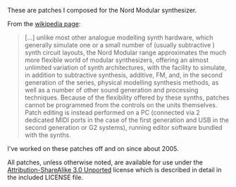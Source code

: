 
These are patches I composed for the Nord Modular synthesizer.

From the [wikipedia page](http://en.wikipedia.org/wiki/Nord_Modular):

> [...] unlike most other analogue modelling synth hardware, which generally simulate one or a small number of (usually subtractive ) synth circuit layouts, the Nord Modular range approximates the much more flexible world of modular synthesizers, offering an almost unlimited variation of synth architectures, with the facility to simulate, in addition to subtractive synthesis, additive, FM, and, in the second generation of the series, physical modelling synthesis methods, as well as a number of other sound generation and processing techniques.
> Because of the flexibility offered by these synths, patches cannot be programmed from the controls on the units themselves. Patch editing is instead performed on a PC (connected via 2 dedicated MIDI ports in the case of the first generation and USB in the second generation or G2 systems), running editor software bundled with the synths.

I've worked on these patches off and on since about 2005.

All patches, unless otherwise noted, are available for use under the [Attribution-ShareAlike 3.0 Unported](http://creativecommons.org/licenses/by-sa/3.0/) license which is described in detail in the included LICENSE file.
